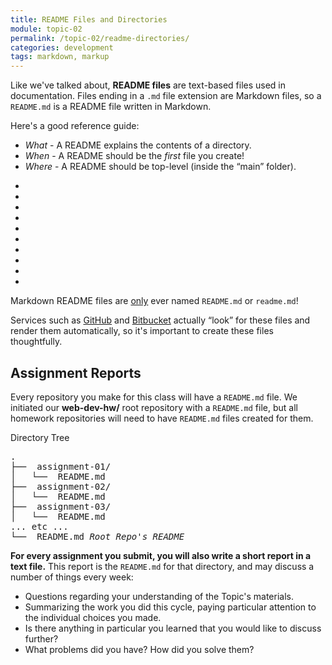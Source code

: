 ```yaml
---
title: README Files and Directories
module: topic-02
permalink: /topic-02/readme-directories/
categories: development
tags: markdown, markup
---
```


<div class="divider-heading"></div>


Like we've talked about, **README files** are text-based files used in documentation. Files ending in a `.md` file extension are Markdown files, so a `README.md` is a README file written in Markdown.

Here's a good reference guide:
- _What_ - A README explains the contents of a directory.
- _When_ - A README should be the _first_ file you create!
- _Where_ - A README should be top-level (inside the “main” folder).

<div class="row callout-columns status-warning">
  <div class="col-lg-3">
    <div class="icon">
      <ul class="bursts">
        <li class="deg0"></li>
        <li class="deg36"></li>
        <li class="deg72"></li>
        <li class="deg108"></li>
        <li class="deg144"></li>
        <li class="deg180"></li>
        <li class="deg216"></li>
        <li class="deg252"></li>
        <li class="deg288"></li>
        <li class="deg324"></li>
      </ul>
      <i class="fas fa-exclamation-circle"></i>
    </div>
  </div>
  <div class="col-lg-9">
    <p>Markdown README files are <u>only</u> ever named <code>README.md</code> or <code>readme.md</code>!</p>
  </div>
</div>

Services such as <a href="https://github.com/" target="_blank">GitHub</a> and <a href="https://bitbucket.org/" target="_blank">Bitbucket</a> actually “look” for these files and render them automatically, so it's important to create these files thoughtfully.

<div class="test"></div>

<div class="divider-pg"></div>


## Assignment Reports
Every repository you make for this class will have a `README.md` file. We initiated our **web-dev-hw/** root repository with a `README.md` file, but all homework repositories will need to have `README.md` files created for them.

<div class="code-heading">
  <span>Directory Tree</span>
</div>
<pre id="bash">
.
├── <i class="far fa-folder-open"></i> assignment-01/
│   └── <i class="far fa-file-alt"></i> README.md
├── <i class="far fa-folder-open"></i> assignment-02/
│   └── <i class="far fa-file-alt"></i> README.md
├── <i class="far fa-folder-open"></i> assignment-03/
│   └── <i class="far fa-file-alt"></i> README.md
... etc ...
└── <i class="far fa-file-alt"></i> README.md <i class="fas fa-long-arrow-alt-left bounce-x"><span>Root Repo's README</span></i>
</pre>

**For every assignment you submit, you will also write a short report in a text file.** This report is the `README.md` for that directory, and may discuss a number of things every week:

- Questions regarding your understanding of the Topic's materials.
- Summarizing the work you did this cycle, paying particular attention to the individual choices you made.
- Is there anything in particular you learned that you would like to discuss further?
- What problems did you have? How did you solve them?
